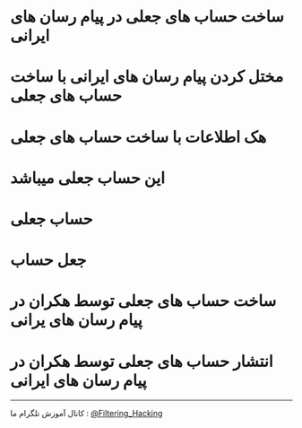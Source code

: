 # ساخت حساب های جعلی در پیام رسان های ایرانی
# مختل کردن پیام رسان های ایرانی با ساخت حساب های جعلی
# هک اطلاعات با ساخت حساب های جعلی
# این حساب جعلی میباشد
# حساب جعلی 
# جعل حساب
# ساخت حساب های جعلی توسط هکران در پیام رسان های یرانی
# انتشار حساب های جعلی توسط هکران در پیام رسان های ایرانی
--------------------
کانال آموزش تلگرام ما :
[@Filtering_Hacking](https://t.me/Filtering_Hacking)
